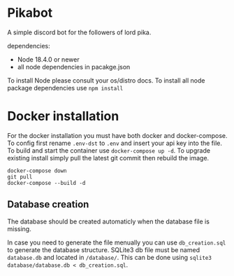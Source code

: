 # Pikabot
A simple discord bot for the followers of lord pika.

dependencies:
 - Node 18.4.0 or newer
 - all node dependencies in pacakge.json

To install Node please consult your os/distro docs.
To install all node package dependencies use `npm install`

# Docker installation

For the docker installation you must have both docker and docker-compose.
To config first rename `.env-dst` to `.env` and insert your api key into the file.
To build and start the container use `docker-compose up -d`.
To upgrade existing install simply pull the latest git commit then rebuild the image.
```
docker-compose down
git pull
docker-compose --build -d
```

## Database creation
The database should be created automaticly when the database file is missing.

In case you need to generate the file menually you can use `db_creation.sql` to generate the database structure.
SQLite3 db file must be named `database.db` and located in `/database/`.
This can be done using `sqlite3 database/database.db < db_creation.sql`.
